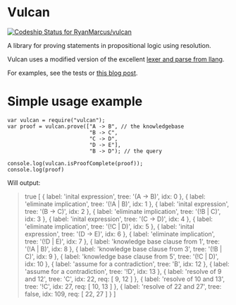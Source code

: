 # Vulcan

[ ![Codeship Status for RyanMarcus/vulcan](https://codeship.com/projects/445f6a20-3409-0133-a68d-56c8db4126b8/status?branch=master)](https://codeship.com/projects/100424)

A library for proving statements in propositional logic using resolution.

Vulcan uses a modified version of the excellent [lexer and parse from llang](https://github.com/pnevyk/llang).

For examples, see the tests or [this blog post](http://rmarcus.info/blog/2015/09/02/vulcan.html).


# Simple usage example

    var vulcan = require("vulcan");
    var proof = vulcan.prove(["A -> B", // the knowledgebase
                              "B -> C", 
                              "C -> D",
                              "D -> E"],
                              "B -> D"); // the query
                              
	console.log(vulcan.isProofComplete(proof)); 
    console.log(proof)



Will output:

>true
>[ { label: 'inital expression', tree: '(A -> B)', idx: 0 },
>  { label: 'eliminate implication', tree: '(!A | B)', idx: 1 },
>  { label: 'inital expression', tree: '(B -> C)', idx: 2 },
>  { label: 'eliminate implication', tree: '(!B | C)', idx: 3 },
>  { label: 'inital expression', tree: '(C -> D)', idx: 4 },
>  { label: 'eliminate implication', tree: '(!C | D)', idx: 5 },
>  { label: 'inital expression', tree: '(D -> E)', idx: 6 },
>  { label: 'eliminate implication', tree: '(!D | E)', idx: 7 },
>  { label: 'knowledge base clause from 1',
>    tree: '(!A | B)',
>    idx: 8 },
>  { label: 'knowledge base clause from 3',
>    tree: '(!B | C)',
>    idx: 9 },
>  { label: 'knowledge base clause from 5',
>    tree: '(!C | D)',
>    idx: 10 },
>  { label: 'assume for a contradiction', tree: 'B', idx: 12 },
>  { label: 'assume for a contradiction', tree: '!D', idx: 13 },
>  { label: 'resolve of 9 and 12',
>    tree: 'C',
>    idx: 22,
>    req: [ 9, 12 ] },
>  { label: 'resolve of 10 and 13',
>    tree: '!C',
>    idx: 27,
>    req: [ 10, 13 ] },
>  { label: 'resolve of 22 and 27',
>    tree: false,
>    idx: 109,
>    req: [ 22, 27 ] } ]

